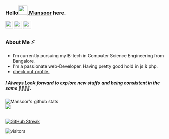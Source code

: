 ### Hello<img src="https://github.com/TheDudeThatCode/TheDudeThatCode/blob/master/Assets/Hi.gif" width="29px">,[Mansoor](https://mansoor-colb.github.io) here. 


<a href="https://www.linkedin.com/in/mansoor-ahmed-77723a223">
  <img align="left" width="24px" src="https://cdn.jsdelivr.net/npm/simple-icons@v3/icons/linkedin.svg"  target="_blank"/>
</a>

<a href="mailto:mansoorahmedz991@gmail.com?cc=mansoorahmed52002@gmail.com">
  <img align="left" width="26px" src="https://cdn.jsdelivr.net/npm/simple-icons@v3/icons/gmail.svg" />
</a>

<a href="https://www.instagram.com/_mansoor.ahmed">
  <img align="left" width="26px" src="https://cdn.jsdelivr.net/npm/simple-icons@v3/icons/instagram.svg" />
</a>
<!-- <a href="https://devfolio.co">
  <img align="left" width="26px" src="https://cdn1.iconfinder.com/data/icons/logos-and-brands-3/512/84_Dev_logo_logos-512.png" />
</a>
<a href="https://twitter.com/">
  <img align="left" width="26px" src="https://cdn.jsdelivr.net/npm/simple-icons@v3/icons/twitter.svg" />
</a> -->
<br></br>
<h3>About Me ⚡</h3>
<!--**mansoor-colb/mansoor-colb** is a ✨ _special_ ✨ repository because its `README.md` (this file) appears on your GitHub profile.--> 

<!-- Here are some ideas to get you started: -->

<!-- - 🔭 -->
-  I’m currently pursuing my B-tech in Computer Science Engineering from Bangalore.
-  I'm a passionate web-Developer. Having pretty good hold in js & php.
-  [check out profile.](https://portfolio-mansoor-ahmed.herokuapp.com/)

 <h5>I Always Look forward to explore new stuffs and being consistent in the same 🧩🐱‍👤💡.</h5>
<!-- - 🌱 I’m currently learning ...
- 👯 I’m looking to collaborate on ...
- 🤔 I’m looking for help with ...
- 💬 Ask me about ...
- 📫 How to reach me: ...
- 😄 Pronouns: ...
- ⚡ Fun fact:.... -Vool..New fun-->





![Mansoor's github stats](https://github-readme-stats.vercel.app/api?username=mansoor-colb&show_icons=true)
<a href="https://wakatime.com/@mansoor-colb" target="_blank"><br>
   <img src="https://github-readme-stats.vercel.app/api/top-langs/?username=mansoor-colb&layout=compact" />
</a>
<br>
<br />

[![GitHub Streak](https://github-readme-streak-stats.herokuapp.com/?user=mansoor-colb&theme=react)](https://git.io/streak-stats)


![visitors](https://visitor-badge.laobi.icu/badge?page_id=mansoor-colb.mansoor-colb)

